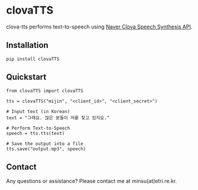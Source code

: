 # clovaTTS

clova-tts performs text-to-speech using [Naver Clova Speech Synthesis API](https://developers.naver.com/products/clova/tts/).

## Installation

  ```
  pip install clovaTTS
  ```

## Quickstart
  ```
  from clovaTTS import clovaTTS
  
  tts = clovaTTS("mijin", "<client_id>", "<client_secret>")

  # Input text (in Korean)
  text = "그래요. 많은 분들이 저를 찾고 있지요."

  # Perform Text-to-Speech
  speech = tts.tts(text)

  # Save the output into a file
  tts.save("output.mp3", speech)
  ```

## Contact
Any questions or assistance? Please contact me at minsu(at)etri.re.kr.
